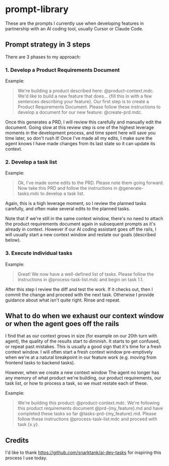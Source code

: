 # prompt-library

These are the prompts I currently use when developing features in partnership with an AI coding tool, usually Cursor or Claude Code.


## Prompt strategy in 3 steps

There are 3 phases to my approach:


### 1. Develop a Product Requirements Document

Example:

>We're building a product described here: @product-context.mdc. We'd like to build a new feature that does... {fill this in with a few sentences describing your feature}. Our first step is to create a Product Requirements Document. Please follow these instructions to develop a document for our new feature: @create-prd.mdc.

Once this generates a PRD, I will review this carefully and manually edit the document. Going slow at this review step is one of the highest leverage moments in the development process, and time spent here will save you time later, so don't rush it! Once I've made all my edits, I make sure the agent knows I have made changes from its last state so it can update its context.


### 2. Develop a task list

Example:

>Ok, I've made some edits to the PRD. Please note them going forward. Now take this PRD and follow the instructions in @generate-tasks.mdc to develop a task list.

Again, this is a high leverage moment, so I review the planned tasks carefully, and often make several edits to the planned tasks.

Note that if we're still in the same context window, there's no need to attach the product requirements document again in subsequent prompts as it's already in context. However if our AI coding assistant goes off the rails, I will usually start a new context window and restate our goals (described below).


### 3. Execute individual tasks

Example:

>Great! We now have a well-defined list of tasks. Please follow the instructions in @process-task-list.mdc and begin on task 1.1.

After this step I review the diff and test the work. If it checks out, then I commit the change and proceed with the next task. Otherwise I provide guidance about what isn't quite right. Rinse and repeat.


## What to do when we exhaust our context window or when the agent goes off the rails

I find that as our context grows in size (for example on our 20th turn with agent), the quality of the results start to diminish. It starts to get confused, or repeat past mistakes. This is usually a good sign that it's time for a fresh context window. I will often start a fresh context window pre-emptively when we're at a natural breakpoint in our feature work (e.g. moving from frontend tasks to backend tasks).

However, when we create a new context window The agent no longer has any memory of what product we're building, our product requirements, our task list, or how to process a task, so we must restate each of these.

Example:

>We're building this product: @product-context.mdc. We're following this product requirements document @prd-{my_feature}.md and have completed these tasks so far @tasks-prd-{my_feature}.md. Please follow these instructions @process-task-list.mdc and proceed with task {x.y}.


## Credits

I'd like to thank https://github.com/snarktank/ai-dev-tasks for inspiring this process I use today.
